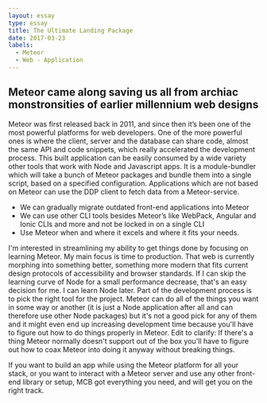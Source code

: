 ```yaml
---
layout: essay
type: essay
title: The Ultimate Landing Package
date: 2017-03-23
labels:
  - Meteor
  - Web - Application
---
```


## Meteor came along saving us all from archiac monstronsities of earlier millennium web designs

Meteor was first released back in 2011, and since then it’s been one of the most powerful platforms for web developers. One of the more powerful ones is where the client, server and the database can share code, almost the same API and code snippets, which really accelerated the development process. This built application can be easily consumed by a wide variety other tools that work with Node and Javascript apps. It is a module-bundler which will take a bunch of Meteor packages and bundle them into a single script, based on a specified configuration. Applications which are not based on Meteor can use the DDP client to fetch data from a Meteor-service.
 - We can gradually migrate outdated front-end applications into Meteor
 - We can use other CLI tools besides Meteor’s like WebPack, Angular and Ionic CLIs and more and not be locked in on a single CLI
 - Use Meteor when and where it excels and where it fits your needs. 

I'm interested in streamlining my ability to get things done by focusing on learning Meteor. 
My main focus is time to production. That web is currently morphing into something better, something more modern that fits current design protocols of accessibility and browser standards. If I can skip the learning curve of Node for a small performance decrease, that's an easy decision for me. I can learn Node later. Part of the development process is to pick the right tool for the project. Meteor can do all of the things you want in some way or another (it is just a Node application after all and can therefore use other Node packages) but it's not a good pick for any of them and it might even end up increasing development time because you'll have to figure out how to do things properly in Meteor. Edit to clarify: If there's a thing Meteor normally doesn't support out of the box you'll have to figure out how to coax Meteor into doing it anyway without breaking things.

If you want to build an app while using the Meteor platform for all your stack, or you want to interact with a Meteor server and use any other front-end library or setup, MCB got everything you need, and will get you on the right track.

